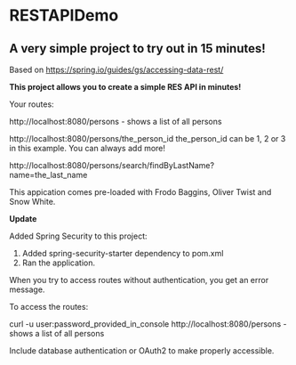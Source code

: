 # RESTAPIDemo

## A very simple project to try out in 15 minutes! 

Based on https://spring.io/guides/gs/accessing-data-rest/ 

**This project allows you to create a simple RES API in minutes!**

Your routes: 

http://localhost:8080/persons - shows a list of all persons 

http://localhost:8080/persons/the_person_id
the_person_id can be 1, 2 or 3 in this example. You can always add more! 

http://localhost:8080/persons/search/findByLastName?name=the_last_name

This appication comes pre-loaded with Frodo Baggins, Oliver Twist and Snow White. 

**Update**

Added Spring Security to this project: 
1. Added spring-security-starter dependency to pom.xml 
2. Ran the application. 

When you try to access routes without authentication, you get an error message. 

To access the routes: 

curl -u user:password_provided_in_console http://localhost:8080/persons - shows a list of all persons 

Include database authentication or OAuth2 to make properly accessible. 



